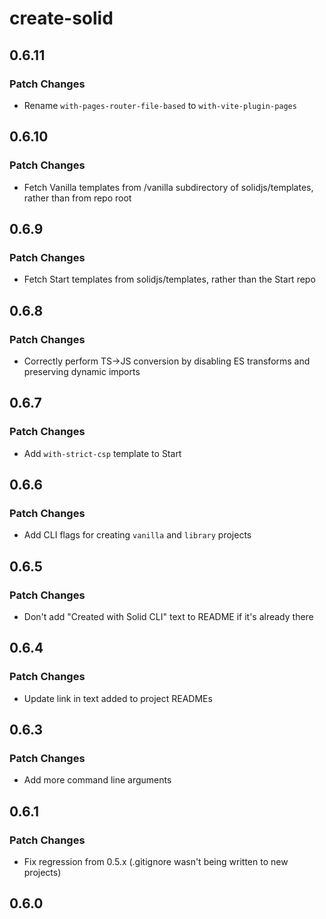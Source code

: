# create-solid

## 0.6.11

### Patch Changes

- Rename `with-pages-router-file-based` to `with-vite-plugin-pages`

## 0.6.10

### Patch Changes

- Fetch Vanilla templates from /vanilla subdirectory of solidjs/templates, rather than from repo root

## 0.6.9

### Patch Changes

- Fetch Start templates from solidjs/templates, rather than the Start repo

## 0.6.8

### Patch Changes

- Correctly perform TS->JS conversion by disabling ES transforms and preserving dynamic imports

## 0.6.7

### Patch Changes

- Add `with-strict-csp` template to Start

## 0.6.6

### Patch Changes

- Add CLI flags for creating `vanilla` and `library` projects

## 0.6.5

### Patch Changes

- Don't add "Created with Solid CLI" text to README if it's already there

## 0.6.4

### Patch Changes

- Update link in text added to project READMEs

## 0.6.3

### Patch Changes

- Add more command line arguments

## 0.6.1

### Patch Changes

- Fix regression from 0.5.x (.gitignore wasn't being written to new projects)

## 0.6.0
